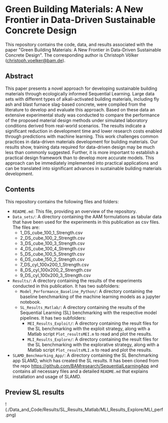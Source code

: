 # Green Building Materials: A New Frontier in Data-Driven Sustainable Concrete Design

This repository contains the code, data, and results associated with the paper "Green Building Materials: A New Frontier in Data-Driven Sustainable Concrete Design". The corresponding author is Christoph Völker (christoph.voelker@bam.de).

## Abstract

This paper presents a novel approach for developing sustainable building materials through ecologically informed Sequential Learning. Large data sets with different types of alkali-activated building materials, including fly ash and blast furnace slag-based concrete, were compiled from the literature to develop and evaluate this approach. Based on these data an extensive experimental study was conducted to compare the performance of the proposed material design methods under simulated laboratory conditions derived from real-world scenarios. The results indicate a significant reduction in development time and lower research costs enabled through predictions with machine learning. This work challenges common practices in data-driven materials development for building materials. Our results show, training data required for data-driven design may be much less than commonly suggested. Further, it is more important to establish a practical design framework than to develop more accurate models. This approach can be immediately implemented into practical applications and can be translated into significant advances in sustainable building materials development.

## Contents

This repository contains the following files and folders:

- `README.md`: This file, providing an overview of the repository.
- `Data_sets/`: A directory containing the AAM formulations as tabular data that have been used for the experiments in this publication as csv files. The files are:
    - 1_DS_cube_100_1_Strength.csv
    - 2_DS_cube_100_2_Strength.csv
    - 3_DS_cube_100_3_Strength.csv
    - 4_DS_cube_100_4_Strength.csv
    - 5_DS_cube_100_5_Strength.csv
    - 6_DS_cube_150_2_Strength.csv
    - 7_DS_cyl_100x200_1_Strength.csv
    - 8_DS_cyl_100x200_2_Strength.csv
    - 9_DS_cyl_100x200_3_Strength.csv
- `Results/`: A directory containing the results of the experiments conducted in this publication. It has two subfolders:
    - `Model_Performance_Baseline_Python/`: A directory containing the baseline benchmarking of the machine learning models as a jupyter notebook.
    - `SL_Results_Matlab/`: A directory containing the results of the Sequential Learning (SL) benchmarking with the respective model pipelines. It has two subfolders:
        - `MEI_Results_Exploit/`: A directory containing the result files for the SL benchmarking with the exploit strategy, along with a Matlab script `Plot_resultsMEI.m` to read and plot the results.
        - `MLI_Results_Explore/`: A directory containing the result files for the SL benchmarking with the explorative strategy, along with a Matlab script `Plot_resultsMLI.m` to read and plot the results.
- `SLAMD_Benchmarking_App/`: A directory containing the SL Benchmarking app SLAMD, which has created the SL results. It has been cloned from the repo https://github.com/BAMresearch/SequentialLearningApp and contains all necessary files and a detailed `README.md` that explains installation and usage of SLAMD.

## Preview SL results

!(./Data_and_Code/Results/SL_Results_Matlab/MLI_Results_Explore/MLI_perf.png)

